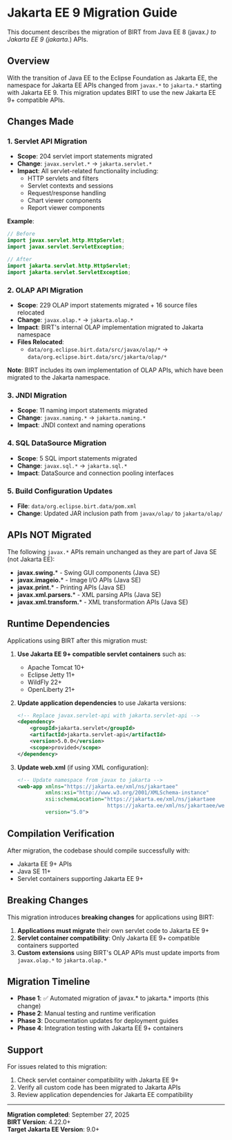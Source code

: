 # Jakarta EE 9 Migration Guide

This document describes the migration of BIRT from Java EE 8 (javax.*) to Jakarta EE 9 (jakarta.*) APIs.

## Overview

With the transition of Java EE to the Eclipse Foundation as Jakarta EE, the namespace for Jakarta EE APIs changed from `javax.*` to `jakarta.*` starting with Jakarta EE 9. This migration updates BIRT to use the new Jakarta EE 9+ compatible APIs.

## Changes Made

### 1. Servlet API Migration
- **Scope**: 204 servlet import statements migrated
- **Change**: `javax.servlet.*` → `jakarta.servlet.*`
- **Impact**: All servlet-related functionality including:
  - HTTP servlets and filters
  - Servlet contexts and sessions  
  - Request/response handling
  - Chart viewer components
  - Report viewer components

**Example**:
```java
// Before
import javax.servlet.http.HttpServlet;
import javax.servlet.ServletException;

// After  
import jakarta.servlet.http.HttpServlet;
import jakarta.servlet.ServletException;
```

### 2. OLAP API Migration
- **Scope**: 229 OLAP import statements migrated + 16 source files relocated
- **Change**: `javax.olap.*` → `jakarta.olap.*`
- **Impact**: BIRT's internal OLAP implementation migrated to Jakarta namespace
- **Files Relocated**: 
  - `data/org.eclipse.birt.data/src/javax/olap/*` → `data/org.eclipse.birt.data/src/jakarta/olap/*`

**Note**: BIRT includes its own implementation of OLAP APIs, which have been migrated to the Jakarta namespace.

### 3. JNDI Migration  
- **Scope**: 11 naming import statements migrated
- **Change**: `javax.naming.*` → `jakarta.naming.*`
- **Impact**: JNDI context and naming operations

### 4. SQL DataSource Migration
- **Scope**: 5 SQL import statements migrated  
- **Change**: `javax.sql.*` → `jakarta.sql.*`
- **Impact**: DataSource and connection pooling interfaces

### 5. Build Configuration Updates
- **File**: `data/org.eclipse.birt.data/pom.xml`
- **Change**: Updated JAR inclusion path from `javax/olap/` to `jakarta/olap/`

## APIs NOT Migrated

The following `javax.*` APIs remain unchanged as they are part of Java SE (not Jakarta EE):

- **javax.swing.*** - Swing GUI components (Java SE)
- **javax.imageio.*** - Image I/O APIs (Java SE)  
- **javax.print.*** - Printing APIs (Java SE)
- **javax.xml.parsers.*** - XML parsing APIs (Java SE)
- **javax.xml.transform.*** - XML transformation APIs (Java SE)

## Runtime Dependencies

Applications using BIRT after this migration must:

1. **Use Jakarta EE 9+ compatible servlet containers** such as:
   - Apache Tomcat 10+
   - Eclipse Jetty 11+
   - WildFly 22+ 
   - OpenLiberty 21+

2. **Update application dependencies** to use Jakarta versions:
   ```xml
   <!-- Replace javax.servlet-api with jakarta.servlet-api -->
   <dependency>
       <groupId>jakarta.servlet</groupId>
       <artifactId>jakarta.servlet-api</artifactId>
       <version>5.0.0</version>
       <scope>provided</scope>
   </dependency>
   ```

3. **Update web.xml** (if using XML configuration):
   ```xml
   <!-- Update namespace from javax to jakarta -->
   <web-app xmlns="https://jakarta.ee/xml/ns/jakartaee"
            xmlns:xsi="http://www.w3.org/2001/XMLSchema-instance"
            xsi:schemaLocation="https://jakarta.ee/xml/ns/jakartaee 
                                https://jakarta.ee/xml/ns/jakartaee/web-app_5_0.xsd"
            version="5.0">
   ```

## Compilation Verification

After migration, the codebase should compile successfully with:
- Jakarta EE 9+ APIs
- Java SE 11+
- Servlet containers supporting Jakarta EE 9+

## Breaking Changes

This migration introduces **breaking changes** for applications using BIRT:

1. **Applications must migrate** their own servlet code to Jakarta EE 9+
2. **Servlet container compatibility**: Only Jakarta EE 9+ compatible containers supported
3. **Custom extensions** using BIRT's OLAP APIs must update imports from `javax.olap.*` to `jakarta.olap.*`

## Migration Timeline

- **Phase 1**: ✅ Automated migration of javax.* to jakarta.* imports (this change)
- **Phase 2**: Manual testing and runtime verification  
- **Phase 3**: Documentation updates for deployment guides
- **Phase 4**: Integration testing with Jakarta EE 9+ containers

## Support

For issues related to this migration:
1. Check servlet container compatibility with Jakarta EE 9+
2. Verify all custom code has been migrated to Jakarta APIs
3. Review application dependencies for Jakarta EE compatibility

---

**Migration completed**: September 27, 2025  
**BIRT Version**: 4.22.0+  
**Target Jakarta EE Version**: 9.0+